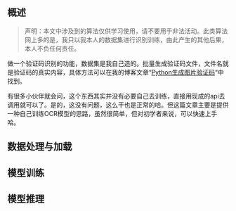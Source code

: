 ## 概述
> 声明：本文中涉及到的算法仅供学习使用，请不要用于非法活动。此类算法网上多的是，我只以我本人的数据集进行识别训练，由此产生的其他后果，本人不负任何责任。

做一个验证码识别的功能，数据集是我自己造的。批量生成验证码文件，文件名就是验证码的真实内容，具体方法可以在我的博客文章“[Python生成图片验证码](https://jhacker.cn/2023/python-gen-captcha)“中找到。

有很多小伙伴就会问，这个东西其实并没有必要自己去训练，直接用现成的api去调用就可以了。是的，这没有问题，这么干也是正常的哈。但这篇文章主要是提供一种自己训练OCR模型的思路，虽然很简单，但对初学者来说，可以快速上手哈。
## 数据处理与加载


## 模型训练


## 模型推理
